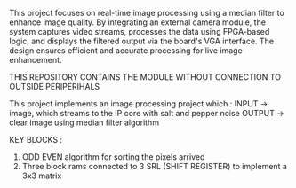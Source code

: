 This project focuses on real-time image processing using a median filter to 
enhance image quality. By integrating an external camera module, the 
system captures video streams, processes the data using FPGA-based logic, 
and displays the filtered output via the board's VGA interface. The design 
ensures efficient and accurate processing for live image enhancement.

THIS REPOSITORY CONTAINS THE MODULE WITHOUT CONNECTION TO OUTSIDE PERIPERIHALS


This project implements an image processing project which :
INPUT -> image, which streams to the IP core with salt and pepper noise 
OUTPUT -> clear image using median filter algorithm 

KEY BLOCKS  :
1. ODD EVEN algorithm for sorting the pixels arrived
2. Three block rams connected to 3 SRL (SHIFT REGISTER) to implement a 3x3 matrix

